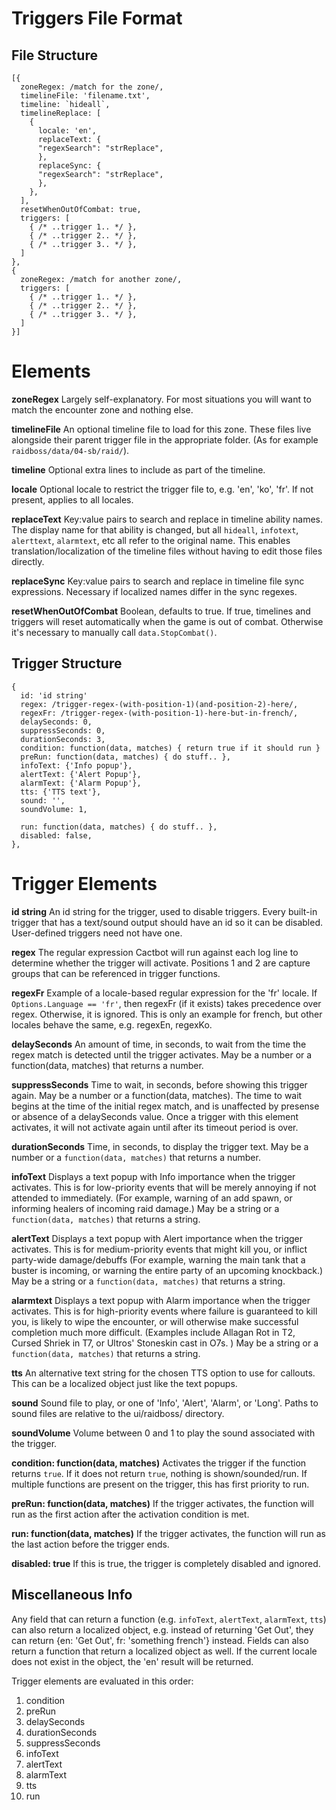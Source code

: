 # Triggers File Format

## File Structure

```
[{
  zoneRegex: /match for the zone/,
  timelineFile: 'filename.txt',
  timeline: `hideall`,
  timelineReplace: [
    {
	  locale: 'en',
	  replaceText: {
      "regexSearch": "strReplace",
	  },
	  replaceSync: {
      "regexSearch": "strReplace",
	  },
	},
  ],
  resetWhenOutOfCombat: true,
  triggers: [
    { /* ..trigger 1.. */ },
    { /* ..trigger 2.. */ },
    { /* ..trigger 3.. */ },
  ]
},
{
  zoneRegex: /match for another zone/,
  triggers: [
    { /* ..trigger 1.. */ },
    { /* ..trigger 2.. */ },
    { /* ..trigger 3.. */ },
  ]
}]
```
# Elements

**zoneRegex**
Largely self-explanatory. For most situations you will want to match the encounter zone and nothing else.

**timelineFile**
An optional timeline file to load for this zone. These files live alongside their parent trigger file in the appropriate folder. (As for example `raidboss/data/04-sb/raid/`).

**timeline**
Optional extra lines to include as part of the timeline.

**locale**
Optional locale to restrict the trigger file to, e.g. 'en', 'ko', 'fr'. If not present, applies to all locales.

**replaceText**
Key:value pairs to search and replace in timeline ability names. The display name for that ability is changed, but all `hideall`, `infotext`, `alerttext`, `alarmtext`, etc all refer to the original name. This enables translation/localization of the timeline files without having to edit those files directly.

**replaceSync**
Key:value pairs to search and replace in timeline file sync expressions. Necessary if localized names differ in the sync regexes.

**resetWhenOutOfCombat**
Boolean, defaults to true. If true, timelines and triggers will reset automatically when the game is out of combat. Otherwise it's necessary to manually call `data.StopCombat()`.

## Trigger Structure

```
{
  id: 'id string'
  regex: /trigger-regex-(with-position-1)(and-position-2)-here/,
  regexFr: /trigger-regex-(with-position-1)-here-but-in-french/,
  delaySeconds: 0,
  suppressSeconds: 0,
  durationSeconds: 3,
  condition: function(data, matches) { return true if it should run }
  preRun: function(data, matches) { do stuff.. },
  infoText: {'Info popup'},
  alertText: {'Alert Popup'},
  alarmText: {'Alarm Popup'},
  tts: {'TTS text'},
  sound: '',
  soundVolume: 1,

  run: function(data, matches) { do stuff.. },
  disabled: false,
},
```
# Trigger Elements

**id string**
 An id string for the trigger, used to disable triggers. Every built-in trigger that has a text/sound output should have an id so it can be disabled. User-defined triggers need not have one.

 **regex**
The regular expression Cactbot will run against each log line to determine whether the trigger will activate. Positions 1 and 2 are capture groups that can be referenced in trigger functions.

**regexFr**
Example of a locale-based regular expression for the 'fr' locale.  If `Options.Language == 'fr'`, then regexFr (if it exists) takes precedence over regex.  Otherwise, it is ignored.  This is only an example for french, but other locales behave the same, e.g. regexEn, regexKo.

**delaySeconds**
An amount of time, in seconds, to wait from the time the regex match is detected until the trigger activates. May be a number or a function(data, matches) that returns a number.

**suppressSeconds**
Time to wait, in seconds, before showing this trigger again.  May be a number or a function(data, matches).  The time to wait begins at the time of the initial regex match, and is unaffected by presense or absence of a delaySeconds value. Once a trigger with this element activates, it will not activate again until after its timeout period is over.

**durationSeconds**
Time, in seconds, to display the trigger text. May be a number or a `function(data, matches)` that returns a number.

**infoText**
Displays a text popup with Info importance when the trigger activates. This is for low-priority events that will be merely annoying if not attended to immediately. (For example, warning of an add spawn, or informing healers of incoming raid damage.) May be a string or a `function(data, matches)` that returns a string.

**alertText**
Displays a text popup with Alert importance when the trigger activates. This is for medium-priority events that might kill you, or inflict party-wide damage/debuffs (For example, warning the main tank that a buster is incoming, or warning the entire party of an upcoming knockback.) May be a string or a `function(data, matches)` that returns a string.

**alarmtext**
Displays a text popup with Alarm importance when the trigger activates. This is for high-priority events where failure is guaranteed to kill you, is likely to wipe the encounter, or will otherwise make successful completion much more difficult. (Examples include Allagan Rot in T2, Cursed Shriek in T7, or Ultros' Stoneskin cast in O7s. ) May be a string or a `function(data, matches)` that returns a string.

**tts**
An alternative text string for the chosen TTS option to use for callouts. This can be a localized object just like the text popups.

**sound**
Sound file to play, or one of 'Info', 'Alert', 'Alarm', or 'Long'. Paths to sound files are relative to the ui/raidboss/ directory.

**soundVolume**
Volume between 0 and 1 to play the sound associated with the trigger.

**condition: function(data, matches)**
Activates the trigger if the function returns `true`. If it does not return `true`, nothing is shown/sounded/run. If multiple functions are present on the trigger, this has first priority to run.

**preRun: function(data, matches)**
If the trigger activates, the function will run as the first action after the activation condition is met.

**run: function(data, matches)**
If the trigger activates, the function will run as the last action before the trigger ends.

**disabled: true**
If this is true, the trigger is completely disabled and ignored.

## Miscellaneous Info

Any field that can return a function (e.g. `infoText`, `alertText`, `alarmText`, `tts`) can also return a localized
object, e.g. instead of returning 'Get Out', they can return {en: 'Get Out', fr: 'something french'}
instead.  Fields can also return a function that return a localized object as well.  If the current locale
does not exist in the object, the 'en' result will be returned.

Trigger elements are evaluated in this order:

1. condition
2. preRun
3. delaySeconds
4. durationSeconds
5. suppressSeconds
6. infoText
7. alertText
8. alarmText
9. tts
10. run